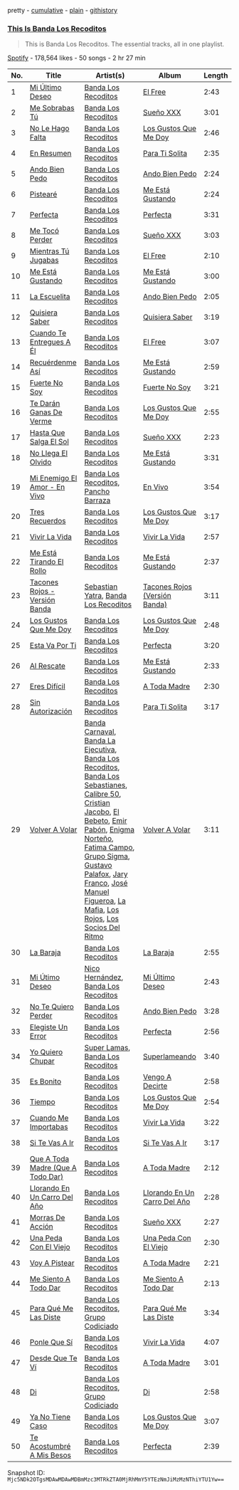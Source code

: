 pretty - [cumulative](/playlists/cumulative/37i9dQZF1DZ06evO2rRImQ.md) - [plain](/playlists/plain/37i9dQZF1DZ06evO2rRImQ) - [githistory](https://github.githistory.xyz/mackorone/spotify-playlist-archive/blob/main/playlists/plain/37i9dQZF1DZ06evO2rRImQ)

### [This Is Banda Los Recoditos](https://open.spotify.com/playlist/37i9dQZF1DZ06evO2rRImQ)

> This is Banda Los Recoditos\. The essential tracks, all in one playlist.

[Spotify](https://open.spotify.com/user/spotify) - 178,564 likes - 50 songs - 2 hr 27 min

| No. | Title | Artist(s) | Album | Length |
|---|---|---|---|---|
| 1 | [Mi Último Deseo](https://open.spotify.com/track/01ksPzu3Bw8Lsf9o6xIk8C) | [Banda Los Recoditos](https://open.spotify.com/artist/4bPiOPI4V99cepEftvBYak) | [El Free](https://open.spotify.com/album/6BmzjJPjWBVfTwbKMFdTUs) | 2:43 |
| 2 | [Me Sobrabas Tú](https://open.spotify.com/track/33XISWpHJRbAvFSMW1y44A) | [Banda Los Recoditos](https://open.spotify.com/artist/4bPiOPI4V99cepEftvBYak) | [Sueño XXX](https://open.spotify.com/album/7G2oZ2GXjtfKdOWmbLcDjR) | 3:01 |
| 3 | [No Le Hago Falta](https://open.spotify.com/track/2bpmteM9wnfynV1MNkI898) | [Banda Los Recoditos](https://open.spotify.com/artist/4bPiOPI4V99cepEftvBYak) | [Los Gustos Que Me Doy](https://open.spotify.com/album/37KAZDlCcCpLZuVltkaQfQ) | 2:46 |
| 4 | [En Resumen](https://open.spotify.com/track/7DbS4AzvjmJPeJP3Uwovs6) | [Banda Los Recoditos](https://open.spotify.com/artist/4bPiOPI4V99cepEftvBYak) | [Para Ti Solita](https://open.spotify.com/album/5mrTSHwJlmGJbETmqY9xoe) | 2:35 |
| 5 | [Ando Bien Pedo](https://open.spotify.com/track/58rgceeiYu1wFneDP2j5LJ) | [Banda Los Recoditos](https://open.spotify.com/artist/4bPiOPI4V99cepEftvBYak) | [Ando Bien Pedo](https://open.spotify.com/album/09qTTNASCK9Vrnnk8Yyh65) | 2:24 |
| 6 | [Pistearé](https://open.spotify.com/track/0LCMFLgIISg4Mab1YL5shU) | [Banda Los Recoditos](https://open.spotify.com/artist/4bPiOPI4V99cepEftvBYak) | [Me Está Gustando](https://open.spotify.com/album/3LLGf8yNKPKud3ErCdOkAu) | 2:24 |
| 7 | [Perfecta](https://open.spotify.com/track/4YO9aERidTIRtBG225jr0l) | [Banda Los Recoditos](https://open.spotify.com/artist/4bPiOPI4V99cepEftvBYak) | [Perfecta](https://open.spotify.com/album/00n5EfgpQUDaHpcYRP7alm) | 3:31 |
| 8 | [Me Tocó Perder](https://open.spotify.com/track/2bKxgwhHmjvqan4LQ4GXHZ) | [Banda Los Recoditos](https://open.spotify.com/artist/4bPiOPI4V99cepEftvBYak) | [Sueño XXX](https://open.spotify.com/album/7G2oZ2GXjtfKdOWmbLcDjR) | 3:03 |
| 9 | [Mientras Tú Jugabas](https://open.spotify.com/track/66YYtAnqxkLkLvTozN6feN) | [Banda Los Recoditos](https://open.spotify.com/artist/4bPiOPI4V99cepEftvBYak) | [El Free](https://open.spotify.com/album/6BmzjJPjWBVfTwbKMFdTUs) | 2:10 |
| 10 | [Me Está Gustando](https://open.spotify.com/track/1PPswVdqYYvfBIk5MdB4Lo) | [Banda Los Recoditos](https://open.spotify.com/artist/4bPiOPI4V99cepEftvBYak) | [Me Está Gustando](https://open.spotify.com/album/3LLGf8yNKPKud3ErCdOkAu) | 3:00 |
| 11 | [La Escuelita](https://open.spotify.com/track/1TiPjfuaAbA3KgxzzweqIn) | [Banda Los Recoditos](https://open.spotify.com/artist/4bPiOPI4V99cepEftvBYak) | [Ando Bien Pedo](https://open.spotify.com/album/09qTTNASCK9Vrnnk8Yyh65) | 2:05 |
| 12 | [Quisiera Saber](https://open.spotify.com/track/3K4HDf1v1l3g0QvMbBPyWW) | [Banda Los Recoditos](https://open.spotify.com/artist/4bPiOPI4V99cepEftvBYak) | [Quisiera Saber](https://open.spotify.com/album/1YLA1QkbnzgXWkD5TkCDs7) | 3:19 |
| 13 | [Cuando Te Entregues A Él](https://open.spotify.com/track/6uh4lKGlcy14su96RvV6df) | [Banda Los Recoditos](https://open.spotify.com/artist/4bPiOPI4V99cepEftvBYak) | [El Free](https://open.spotify.com/album/6BmzjJPjWBVfTwbKMFdTUs) | 3:07 |
| 14 | [Recuérdenme Así](https://open.spotify.com/track/6RKSDzGKc79UlnB7rpgZxl) | [Banda Los Recoditos](https://open.spotify.com/artist/4bPiOPI4V99cepEftvBYak) | [Me Está Gustando](https://open.spotify.com/album/3LLGf8yNKPKud3ErCdOkAu) | 2:59 |
| 15 | [Fuerte No Soy](https://open.spotify.com/track/4673knHBZjafW3zfT4nBvc) | [Banda Los Recoditos](https://open.spotify.com/artist/4bPiOPI4V99cepEftvBYak) | [Fuerte No Soy](https://open.spotify.com/album/0xeqSKK5P5DbDASkUmiYeU) | 3:21 |
| 16 | [Te Darán Ganas De Verme](https://open.spotify.com/track/3gizL2fAU59XhtjbZpbme7) | [Banda Los Recoditos](https://open.spotify.com/artist/4bPiOPI4V99cepEftvBYak) | [Los Gustos Que Me Doy](https://open.spotify.com/album/37KAZDlCcCpLZuVltkaQfQ) | 2:55 |
| 17 | [Hasta Que Salga El Sol](https://open.spotify.com/track/5jezNmDvHt6ecvWeMfwW0v) | [Banda Los Recoditos](https://open.spotify.com/artist/4bPiOPI4V99cepEftvBYak) | [Sueño XXX](https://open.spotify.com/album/7G2oZ2GXjtfKdOWmbLcDjR) | 2:23 |
| 18 | [No Llega El Olvido](https://open.spotify.com/track/4xKmCXrvnvrRa7XoBIwUoZ) | [Banda Los Recoditos](https://open.spotify.com/artist/4bPiOPI4V99cepEftvBYak) | [Me Está Gustando](https://open.spotify.com/album/3LLGf8yNKPKud3ErCdOkAu) | 3:31 |
| 19 | [Mi Enemigo El Amor \- En Vivo](https://open.spotify.com/track/1mubehT6tuQaByo7qGR2Ie) | [Banda Los Recoditos](https://open.spotify.com/artist/4bPiOPI4V99cepEftvBYak), [Pancho Barraza](https://open.spotify.com/artist/5dmU7FrmtbQaSzIvGsE4Jp) | [En Vivo](https://open.spotify.com/album/7B0TYXtXBC9tXV6wFnE5It) | 3:54 |
| 20 | [Tres Recuerdos](https://open.spotify.com/track/2dgwZntNk1YJO9SiFyydHb) | [Banda Los Recoditos](https://open.spotify.com/artist/4bPiOPI4V99cepEftvBYak) | [Los Gustos Que Me Doy](https://open.spotify.com/album/37KAZDlCcCpLZuVltkaQfQ) | 3:17 |
| 21 | [Vivir La Vida](https://open.spotify.com/track/5vELhlTajEjglTEwGp8WAI) | [Banda Los Recoditos](https://open.spotify.com/artist/4bPiOPI4V99cepEftvBYak) | [Vivir La Vida](https://open.spotify.com/album/79Tqv63Tf1JyKL7jHUhwXF) | 2:57 |
| 22 | [Me Está Tirando El Rollo](https://open.spotify.com/track/5v9LZ5q4vX0ybNUgSJtMin) | [Banda Los Recoditos](https://open.spotify.com/artist/4bPiOPI4V99cepEftvBYak) | [Me Está Gustando](https://open.spotify.com/album/3LLGf8yNKPKud3ErCdOkAu) | 2:37 |
| 23 | [Tacones Rojos \- Versión Banda](https://open.spotify.com/track/2FQU2RwRs9dBzp27a8zaSL) | [Sebastian Yatra](https://open.spotify.com/artist/07YUOmWljBTXwIseAUd9TW), [Banda Los Recoditos](https://open.spotify.com/artist/4bPiOPI4V99cepEftvBYak) | [Tacones Rojos \(Versión Banda\)](https://open.spotify.com/album/6oDVmxBdleet63McEWxnRh) | 3:11 |
| 24 | [Los Gustos Que Me Doy](https://open.spotify.com/track/7dtCtvl6mHA42cCPowTYTB) | [Banda Los Recoditos](https://open.spotify.com/artist/4bPiOPI4V99cepEftvBYak) | [Los Gustos Que Me Doy](https://open.spotify.com/album/37KAZDlCcCpLZuVltkaQfQ) | 2:48 |
| 25 | [Esta Va Por Ti](https://open.spotify.com/track/1bkcIokOXvuIoKK9YNIx0m) | [Banda Los Recoditos](https://open.spotify.com/artist/4bPiOPI4V99cepEftvBYak) | [Perfecta](https://open.spotify.com/album/00n5EfgpQUDaHpcYRP7alm) | 3:20 |
| 26 | [Al Rescate](https://open.spotify.com/track/6RYkjZLxo7xZSR9LNr57K9) | [Banda Los Recoditos](https://open.spotify.com/artist/4bPiOPI4V99cepEftvBYak) | [Me Está Gustando](https://open.spotify.com/album/3LLGf8yNKPKud3ErCdOkAu) | 2:33 |
| 27 | [Eres Difícil](https://open.spotify.com/track/2ocArDj3UeIwT12lHlZd7D) | [Banda Los Recoditos](https://open.spotify.com/artist/4bPiOPI4V99cepEftvBYak) | [A Toda Madre](https://open.spotify.com/album/1wQmPnmTyFBI0DSAkQUmzy) | 2:30 |
| 28 | [Sin Autorización](https://open.spotify.com/track/5Seo17jmxBLqd0Hl1MidjC) | [Banda Los Recoditos](https://open.spotify.com/artist/4bPiOPI4V99cepEftvBYak) | [Para Ti Solita](https://open.spotify.com/album/5mrTSHwJlmGJbETmqY9xoe) | 3:17 |
| 29 | [Volver A Volar](https://open.spotify.com/track/1UTax2cvw1ehp87jkxbCXF) | [Banda Carnaval](https://open.spotify.com/artist/6LOvxDn71T0wWhCDNcXcUj), [Banda La Ejecutiva](https://open.spotify.com/artist/1ROmrzMDt3ZdBSwtNGBaSy), [Banda Los Recoditos](https://open.spotify.com/artist/4bPiOPI4V99cepEftvBYak), [Banda Los Sebastianes](https://open.spotify.com/artist/0HgICyWHmS6rnl8xWEd0x6), [Calibre 50](https://open.spotify.com/artist/4jogXSSvlyMkODGSZ2wc2P), [Cristian Jacobo](https://open.spotify.com/artist/02HnByHOPN5e2RXNHZ9HhW), [El Bebeto](https://open.spotify.com/artist/1YhMWppPt9RVODKD1KCs7W), [Emir Pabón](https://open.spotify.com/artist/2WLxRZFk4tyKg9CCp5m7lB), [Enigma Norteño](https://open.spotify.com/artist/3441uYrkzgTWwjXLd13R0U), [Fatima Campo](https://open.spotify.com/artist/02rwaHFS6g69zSkS3kh1jn), [Grupo Sigma](https://open.spotify.com/artist/0vUz4dhz7qB3FS6ShK0e4j), [Gustavo Palafox](https://open.spotify.com/artist/4sFGEHs1ufSWEmfpTDm3DM), [Jary Franco](https://open.spotify.com/artist/01agtJ7Ob6B8N8jC8QvAJ6), [José Manuel Figueroa](https://open.spotify.com/artist/6eCPnXDJLqK9EKAjlxK5WF), [La Mafia](https://open.spotify.com/artist/3rhO3rDk432VyAwyZnkECs), [Los Rojos](https://open.spotify.com/artist/4N76v8ETS7Q5sod9W0dgIo), [Los Socios Del Ritmo](https://open.spotify.com/artist/7bzt5lHL6bzLO3c9mkxNMW) | [Volver A Volar](https://open.spotify.com/album/5AcdviRjHFjsErdiU3RtWg) | 3:11 |
| 30 | [La Baraja](https://open.spotify.com/track/1iq9EbjK0nWVdGmbCvXFV3) | [Banda Los Recoditos](https://open.spotify.com/artist/4bPiOPI4V99cepEftvBYak) | [La Baraja](https://open.spotify.com/album/0WeABPJfCiAM9DSAetL8CR) | 2:55 |
| 31 | [Mi Útimo Deseo](https://open.spotify.com/track/5DbHwG8J096GjmUPDXCIo1) | [Nico Hernández](https://open.spotify.com/artist/3aiVpKhE6bg52ZvxMDmlip), [Banda Los Recoditos](https://open.spotify.com/artist/4bPiOPI4V99cepEftvBYak) | [Mi Último Deseo](https://open.spotify.com/album/6I8efdU2wPu46QxwGcsPqD) | 2:43 |
| 32 | [No Te Quiero Perder](https://open.spotify.com/track/7hncTibNAY3HQCQOr3N5Ou) | [Banda Los Recoditos](https://open.spotify.com/artist/4bPiOPI4V99cepEftvBYak) | [Ando Bien Pedo](https://open.spotify.com/album/09qTTNASCK9Vrnnk8Yyh65) | 3:28 |
| 33 | [Elegiste Un Error](https://open.spotify.com/track/7kmrbuDn7yI4t0VoHIV9PR) | [Banda Los Recoditos](https://open.spotify.com/artist/4bPiOPI4V99cepEftvBYak) | [Perfecta](https://open.spotify.com/album/00n5EfgpQUDaHpcYRP7alm) | 2:56 |
| 34 | [Yo Quiero Chupar](https://open.spotify.com/track/0NiQtVu6jYIqQjCKVlqjX5) | [Super Lamas](https://open.spotify.com/artist/0A8eZ8ou3msWR8xVkJOFXe), [Banda Los Recoditos](https://open.spotify.com/artist/4bPiOPI4V99cepEftvBYak) | [Superlameando](https://open.spotify.com/album/0TKECyVYZcM0RIYQGFzr1y) | 3:40 |
| 35 | [Es Bonito](https://open.spotify.com/track/37yaX9Lb6lelIodevWgR9T) | [Banda Los Recoditos](https://open.spotify.com/artist/4bPiOPI4V99cepEftvBYak) | [Vengo A Decirte](https://open.spotify.com/album/0CnvKmPlj5MYRyWySTAODw) | 2:58 |
| 36 | [Tiempo](https://open.spotify.com/track/37XW5aASeeNbt0OyIJfMIk) | [Banda Los Recoditos](https://open.spotify.com/artist/4bPiOPI4V99cepEftvBYak) | [Los Gustos Que Me Doy](https://open.spotify.com/album/37KAZDlCcCpLZuVltkaQfQ) | 2:54 |
| 37 | [Cuando Me Importabas](https://open.spotify.com/track/2SbrBJ7ueAZ4iGYHTf21HU) | [Banda Los Recoditos](https://open.spotify.com/artist/4bPiOPI4V99cepEftvBYak) | [Vivir La Vida](https://open.spotify.com/album/79Tqv63Tf1JyKL7jHUhwXF) | 3:22 |
| 38 | [Si Te Vas A Ir](https://open.spotify.com/track/74eA4vGic1cBaGSAQSaQPn) | [Banda Los Recoditos](https://open.spotify.com/artist/4bPiOPI4V99cepEftvBYak) | [Si Te Vas A Ir](https://open.spotify.com/album/7aLmI4s5RkG708JchOa2qH) | 3:17 |
| 39 | [Que A Toda Madre \(Que A Todo Dar\)](https://open.spotify.com/track/2Av3o4sAszUWUS6WAEsXij) | [Banda Los Recoditos](https://open.spotify.com/artist/4bPiOPI4V99cepEftvBYak) | [A Toda Madre](https://open.spotify.com/album/1wQmPnmTyFBI0DSAkQUmzy) | 2:12 |
| 40 | [Llorando En Un Carro Del Año](https://open.spotify.com/track/4OfIidHHKBPT32ZJpN8m6T) | [Banda Los Recoditos](https://open.spotify.com/artist/4bPiOPI4V99cepEftvBYak) | [Llorando En Un Carro Del Año](https://open.spotify.com/album/18XHmgKEQKh4EwxqHDAJNM) | 2:28 |
| 41 | [Morras De Acción](https://open.spotify.com/track/6Kbf0AabdaT73J54MwKswQ) | [Banda Los Recoditos](https://open.spotify.com/artist/4bPiOPI4V99cepEftvBYak) | [Sueño XXX](https://open.spotify.com/album/7G2oZ2GXjtfKdOWmbLcDjR) | 2:27 |
| 42 | [Una Peda Con El Viejo](https://open.spotify.com/track/21hGjxRr4AKTmHsh84ayOw) | [Banda Los Recoditos](https://open.spotify.com/artist/4bPiOPI4V99cepEftvBYak) | [Una Peda Con El Viejo](https://open.spotify.com/album/06veMmIctzxEgh8oubKTUX) | 2:30 |
| 43 | [Voy A Pistear](https://open.spotify.com/track/3htX61NfCT8CGg6m0VFoUJ) | [Banda Los Recoditos](https://open.spotify.com/artist/4bPiOPI4V99cepEftvBYak) | [A Toda Madre](https://open.spotify.com/album/1wQmPnmTyFBI0DSAkQUmzy) | 2:21 |
| 44 | [Me Siento A Todo Dar](https://open.spotify.com/track/4UkEbKZ1YbtDnrLGWXp0LJ) | [Banda Los Recoditos](https://open.spotify.com/artist/4bPiOPI4V99cepEftvBYak) | [Me Siento A Todo Dar](https://open.spotify.com/album/54uGnanbGdJIINnc3U3Clx) | 2:13 |
| 45 | [Para Qué Me Las Diste](https://open.spotify.com/track/7AyxD2OecOyvIlByUY0Kvz) | [Banda Los Recoditos](https://open.spotify.com/artist/4bPiOPI4V99cepEftvBYak), [Grupo Codiciado](https://open.spotify.com/artist/4aWhlVjiUjYHpVWBPP8AFc) | [Para Qué Me Las Diste](https://open.spotify.com/album/5wgOVJ9KTVFbhau9ppTj80) | 3:34 |
| 46 | [Ponle Que Sí](https://open.spotify.com/track/2MViucn04mANEpbKRh5p4D) | [Banda Los Recoditos](https://open.spotify.com/artist/4bPiOPI4V99cepEftvBYak) | [Vivir La Vida](https://open.spotify.com/album/79Tqv63Tf1JyKL7jHUhwXF) | 4:07 |
| 47 | [Desde Que Te Ví](https://open.spotify.com/track/0VcgAjwQsF92hVn4g5Awmi) | [Banda Los Recoditos](https://open.spotify.com/artist/4bPiOPI4V99cepEftvBYak) | [A Toda Madre](https://open.spotify.com/album/1wQmPnmTyFBI0DSAkQUmzy) | 3:01 |
| 48 | [Di](https://open.spotify.com/track/3oS01WFEINphPVTxcala2x) | [Banda Los Recoditos](https://open.spotify.com/artist/4bPiOPI4V99cepEftvBYak), [Grupo Codiciado](https://open.spotify.com/artist/4aWhlVjiUjYHpVWBPP8AFc) | [Di](https://open.spotify.com/album/6VuPsmLx3cksABLrjHrjY5) | 2:58 |
| 49 | [Ya No Tiene Caso](https://open.spotify.com/track/4NSisaKfhQhg14T4T088oW) | [Banda Los Recoditos](https://open.spotify.com/artist/4bPiOPI4V99cepEftvBYak) | [Los Gustos Que Me Doy](https://open.spotify.com/album/37KAZDlCcCpLZuVltkaQfQ) | 3:07 |
| 50 | [Te Acostumbré A Mis Besos](https://open.spotify.com/track/3Zj6ZHiLwbKW1DvtcAf1sG) | [Banda Los Recoditos](https://open.spotify.com/artist/4bPiOPI4V99cepEftvBYak) | [Perfecta](https://open.spotify.com/album/00n5EfgpQUDaHpcYRP7alm) | 2:39 |

Snapshot ID: `Mjc5NDk2OTgsMDAwMDAwMDBmMzc3MTRkZTA0MjRhMmY5YTEzNmJiMzMzNThiYTU1Yw==`
